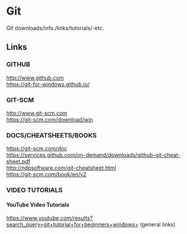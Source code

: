 # Git
Git downloads/info./links/tutorials/-etc.

## Links

### GITHUB

http://www.github.com  
https://git-for-windows.github.io/  

### GIT-SCM

http://www.git-scm.com  
https://git-scm.com/download/win  

### DOCS/CHEATSHEETS/BOOKS

https://git-scm.com/doc  
https://services.github.com/on-demand/downloads/github-git-cheat-sheet.pdf  
http://ndpsoftware.com/git-cheatsheet.html  
https://git-scm.com/book/en/v2  

### VIDEO TUTORIALS

#### YouTube Video Tutorials
https://www.youtube.com/results?search_query=git+tutorial+for+beginners+windows+          (general links)  
